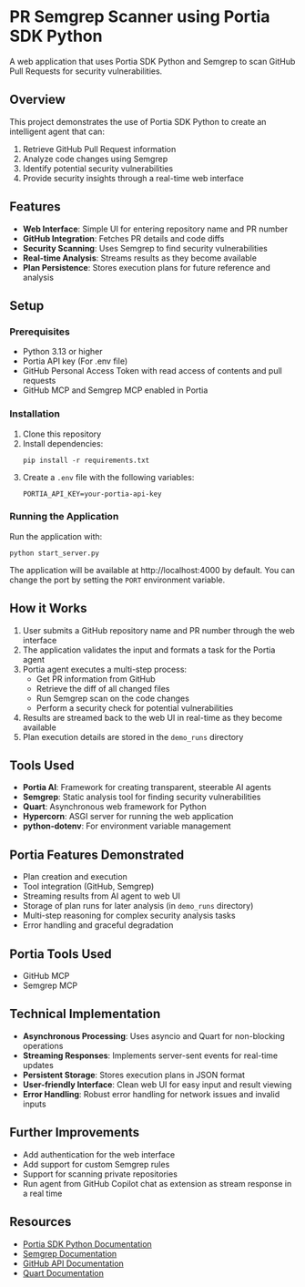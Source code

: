 # PR Semgrep Scanner using Portia SDK Python

A web application that uses Portia SDK Python and Semgrep to scan GitHub Pull Requests for security vulnerabilities.

## Overview

This project demonstrates the use of Portia SDK Python to create an intelligent agent that can:
1. Retrieve GitHub Pull Request information 
2. Analyze code changes using Semgrep
3. Identify potential security vulnerabilities
4. Provide security insights through a real-time web interface

## Features

- **Web Interface**: Simple UI for entering repository name and PR number
- **GitHub Integration**: Fetches PR details and code diffs
- **Security Scanning**: Uses Semgrep to find security vulnerabilities
- **Real-time Analysis**: Streams results as they become available
- **Plan Persistence**: Stores execution plans for future reference and analysis

## Setup

### Prerequisites

- Python 3.13 or higher
- Portia API key (For .env file)
- GitHub Personal Access Token with read access of contents and pull requests
- GitHub MCP and Semgrep MCP enabled in Portia

### Installation

1. Clone this repository
2. Install dependencies:
   ```
   pip install -r requirements.txt
   ```
3. Create a `.env` file with the following variables:
   ```
   PORTIA_API_KEY=your-portia-api-key
   ```

### Running the Application

Run the application with:
```
python start_server.py
```

The application will be available at http://localhost:4000 by default. You can change the port by setting the `PORT` environment variable.

## How it Works

1. User submits a GitHub repository name and PR number through the web interface
2. The application validates the input and formats a task for the Portia agent
3. Portia agent executes a multi-step process:
   - Get PR information from GitHub
   - Retrieve the diff of all changed files
   - Run Semgrep scan on the code changes
   - Perform a security check for potential vulnerabilities
4. Results are streamed back to the web UI in real-time as they become available
5. Plan execution details are stored in the `demo_runs` directory

## Tools Used

- **Portia AI**: Framework for creating transparent, steerable AI agents
- **Semgrep**: Static analysis tool for finding security vulnerabilities
- **Quart**: Asynchronous web framework for Python
- **Hypercorn**: ASGI server for running the web application
- **python-dotenv**: For environment variable management

## Portia Features Demonstrated

- Plan creation and execution
- Tool integration (GitHub, Semgrep)
- Streaming results from AI agent to web UI
- Storage of plan runs for later analysis (in `demo_runs` directory)
- Multi-step reasoning for complex security analysis tasks
- Error handling and graceful degradation

## Portia Tools Used

- GitHub MCP
- Semgrep MCP

## Technical Implementation

- **Asynchronous Processing**: Uses asyncio and Quart for non-blocking operations
- **Streaming Responses**: Implements server-sent events for real-time updates
- **Persistent Storage**: Stores execution plans in JSON format
- **User-friendly Interface**: Clean web UI for easy input and result viewing
- **Error Handling**: Robust error handling for network issues and invalid inputs

## Further Improvements

- Add authentication for the web interface
- Add support for custom Semgrep rules
- Support for scanning private repositories
- Run agent from GitHub Copilot chat as extension as stream response in a real time

## Resources

- [Portia SDK Python Documentation](https://docs.portialabs.ai/)
- [Semgrep Documentation](https://semgrep.dev/docs/)
- [GitHub API Documentation](https://docs.github.com/en/rest)
- [Quart Documentation](https://pgjones.gitlab.io/quart/)
